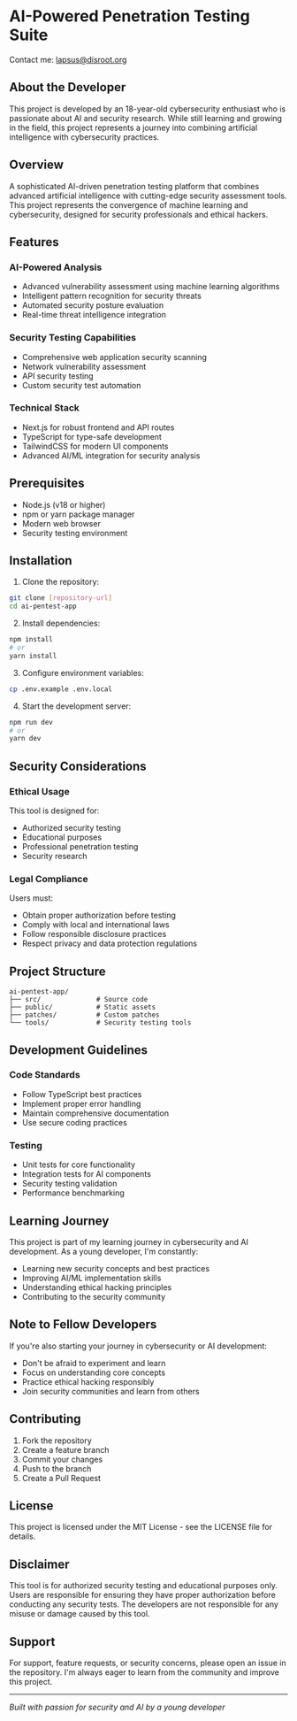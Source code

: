 # AI-Powered Penetration Testing Suite

Contact me:
lapsus@disroot.org

## About the Developer
This project is developed by an 18-year-old cybersecurity enthusiast who is passionate about AI and security research. While still learning and growing in the field, this project represents a journey into combining artificial intelligence with cybersecurity practices.

## Overview
A sophisticated AI-driven penetration testing platform that combines advanced artificial intelligence with cutting-edge security assessment tools. This project represents the convergence of machine learning and cybersecurity, designed for security professionals and ethical hackers.

## Features

### AI-Powered Analysis
- Advanced vulnerability assessment using machine learning algorithms
- Intelligent pattern recognition for security threats
- Automated security posture evaluation
- Real-time threat intelligence integration

### Security Testing Capabilities
- Comprehensive web application security scanning
- Network vulnerability assessment
- API security testing
- Custom security test automation

### Technical Stack
- Next.js for robust frontend and API routes
- TypeScript for type-safe development
- TailwindCSS for modern UI components
- Advanced AI/ML integration for security analysis

## Prerequisites
- Node.js (v18 or higher)
- npm or yarn package manager
- Modern web browser
- Security testing environment

## Installation

1. Clone the repository:
```bash
git clone [repository-url]
cd ai-pentest-app
```

2. Install dependencies:
```bash
npm install
# or
yarn install
```

3. Configure environment variables:
```bash
cp .env.example .env.local
```

4. Start the development server:
```bash
npm run dev
# or
yarn dev
```

## Security Considerations

### Ethical Usage
This tool is designed for:
- Authorized security testing
- Educational purposes
- Professional penetration testing
- Security research

### Legal Compliance
Users must:
- Obtain proper authorization before testing
- Comply with local and international laws
- Follow responsible disclosure practices
- Respect privacy and data protection regulations

## Project Structure
```
ai-pentest-app/
├── src/              # Source code
├── public/           # Static assets
├── patches/          # Custom patches
└── tools/            # Security testing tools
```

## Development Guidelines

### Code Standards
- Follow TypeScript best practices
- Implement proper error handling
- Maintain comprehensive documentation
- Use secure coding practices

### Testing
- Unit tests for core functionality
- Integration tests for AI components
- Security testing validation
- Performance benchmarking

## Learning Journey
This project is part of my learning journey in cybersecurity and AI development. As a young developer, I'm constantly:
- Learning new security concepts and best practices
- Improving AI/ML implementation skills
- Understanding ethical hacking principles
- Contributing to the security community

## Note to Fellow Developers
If you're also starting your journey in cybersecurity or AI development:
- Don't be afraid to experiment and learn
- Focus on understanding core concepts
- Practice ethical hacking responsibly
- Join security communities and learn from others

## Contributing
1. Fork the repository
2. Create a feature branch
3. Commit your changes
4. Push to the branch
5. Create a Pull Request

## License
This project is licensed under the MIT License - see the LICENSE file for details.

## Disclaimer
This tool is for authorized security testing and educational purposes only. Users are responsible for ensuring they have proper authorization before conducting any security tests. The developers are not responsible for any misuse or damage caused by this tool.

## Support
For support, feature requests, or security concerns, please open an issue in the repository. I'm always eager to learn from the community and improve this project.

---
*Built with passion for security and AI by a young developer*


